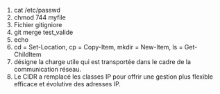 1) cat /etc/passwd
2) chmod 744 myfile
3) Fichier gitigniore
4) git merge test_valide
5) echo
8) cd = Set-Location, cp = Copy-Item, mkdir = New-Item, ls = Get-ChildItem
9) désigne la charge utile qui est transportée dans le cadre de la communication réseau.
10) Le CIDR a remplacé les classes IP pour offrir une gestion plus flexible efficace et évolutive des adresses IP. 

